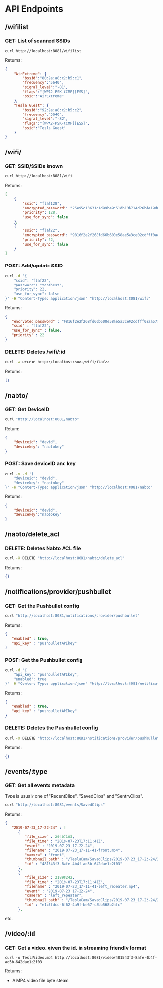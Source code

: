 # API Endpoints

## /wifilist

### GET: List of scanned SSIDs

```bash
curl http://localhost:8081/wifilist
```

Returns:

```json
{
    "AirExtreme": {
        "bssid":"80:2a:a8:c2:b5:c1",
        "frequency":"5640",
        "signal_level":"-81",
        "flags":"[WPA2-PSK-CCMP][ESS]",
        "ssid":"AirExtreme"
    },
    "Tesla Guest": {
        "bssid":"92:2a:a8:c2:b5:c2",
        "frequency":"5640",
        "signal_level":"-82",
        "flags":"[WPA2-PSK-CCMP][ESS]",
        "ssid":"Tesla Guest"
    }
}
```

## /wifi/

### GET: SSID/SSIDs known

```bash
curl http://localhost:8081/wifi
```

Returns:

```json
[
    {
        "ssid": "flaf128",
        "encrypted_password": "25e95c13631d1d99be9c51db13b714d26bde19d0d84851bf99a4bb2a4e2478da",
        "priority": 128,
        "use_for_sync": false
    },
    {
        "ssid": "flaf22",
        "encrypted_password": "9816f2e2f268fd66b600e58ae5a3ce02cdfff0aaa57750e918e77e772fb0871a",
        "priority": 22,
        "use_for_sync": false
    }
]
```

### POST: Add/update SSID

```bash
curl -d '{
    "ssid": "flaf22",
    "password": "testhest",
    "priority": 22,
    "use_for_sync": false
}' -H "Content-Type: application/json" "http://localhost:8081/wifi"

```

Returns:

```json
{
   "encrypted_password" : "9816f2e2f268fd66b600e58ae5a3ce02cdfff0aaa57750e918e77e772fb0871a",
   "ssid" : "flaf22",
   "use_for_sync" : false,
   "priority" : 22
}
```

### DELETE: Deletes /wifi/:id

```bash
curl -X DELETE http://localhost:8081/wifi/flaf22
```

Returns:

```json
{}
```

## /nabto/

### GET: Get DeviceID

```bash
curl "http://localhost:8081/nabto"
```

Return:

```json
{
    "deviceid": "devid",
    "devicekey": "nabtokey"
}
```

### POST: Save deviceID and key

```bash
curl -v -d '{
    "deviceid": "devid",
    "devicekey": "nabtokey"
}' -H "Content-Type: application/json" "http://localhost:8081/nabto"
```

Returns:

```json
{
    "deviceid": "devid",
    "devicekey":"nabtokey"
}
```

## /nabto/delete_acl

### DELETE: Deletes Nabto ACL file

```bash
curl -X DELETE "http://localhost:8081/nabto/delete_acl"
```

Returns:

```json
{}
```

## /notifications/provider/pushbullet

### GET: Get the Pushbullet config

```bash
curl "http://localhost:8081/notifications/provider/pushbullet"
```

Returns:

```json
{
   "enabled" : true,
   "api_key" : "pushbulletAPIkey"
}
```

### POST: Get the Pushbullet config

```bash
curl -d '{
    "api_key": "pushbulletAPIkey",
    "enabled": true
}' -H "Content-Type: application/json" "http://localhost:8081/notifications/provider/pushbullet"
```

Returns:

```json
{
   "enabled" : true,
   "api_key" : "pushbulletAPIkey"
}
```

### DELETE: Deletes the Pushbullet config

```bash
curl -X DELETE "http://localhost:8081/notifications/provider/pushbullet"
```

Returns:

```json
{}
```

## /events/:type

### GET: Get all events metadata

Type is usualy one of "RecentClips", "SavedClips" and "SentryClips".

```bash
curl "http://localhost:8081/events/SavedClips"
```

Returns:

```json
{
   "2019-07-23_17-22-24" : [
      {
         "file_size" : 29407105,
         "file_time" : "2019-07-23T17:11:41Z",
         "event" : "2019-07-23_17-22-24",
         "filename" : "2019-07-23_17-11-41-front.mp4",
         "camera" : "front",
         "thumbnail_path" : "/TeslaCam/SavedClips/2019-07-23_17-22-24/2019-07-23_17-11-41-front.mp4.jpg",
         "id" : "481543f3-8afe-4b4f-ad5b-642dae1c2f03"
      },
      {
         "file_size" : 21898242,
         "file_time" : "2019-07-23T17:11:41Z",
         "filename" : "2019-07-23_17-11-41-left_repeater.mp4",
         "event" : "2019-07-23_17-22-24",
         "camera" : "left_repeater",
         "thumbnail_path" : "/TeslaCam/SavedClips/2019-07-23_17-22-24/2019-07-23_17-11-41-left_repeater.mp4.jpg",
         "id" : "e1c7fdcc-6f62-4a9f-be67-c5bb568b2afc"
      },
```

etc.

## /video/:id

### GET: Get a video, given the id, in streaming friendly format

```curl
curl -o TeslaVideo.mp4 http://localhost:8081/video/481543f3-8afe-4b4f-ad5b-642dae1c2f03
```

Returns:

- A MP4 video file byte steam
